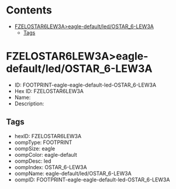 



Contents
========

* [FZELOSTAR6LEW3A>eagle-default/led/OSTAR_6-LEW3A](#fzelostar6lew3aeagle-defaultledostar_6-lew3a)
	* [Tags](#tags)

# FZELOSTAR6LEW3A>eagle-default/led/OSTAR_6-LEW3A

- ID: FOOTPRINT-eagle-eagle-default-led-OSTAR_6-LEW3A
- Hex ID: FZELOSTAR6LEW3A
- Name: 
- Description: 

## Tags

- hexID: FZELOSTAR6LEW3A
- oompType: FOOTPRINT
- oompSize: eagle
- oompColor: eagle-default
- oompDesc: led
- oompIndex: OSTAR_6-LEW3A
- oompName: eagle-default/led/OSTAR_6-LEW3A
- oompID: FOOTPRINT-eagle-eagle-default-led-OSTAR_6-LEW3A
